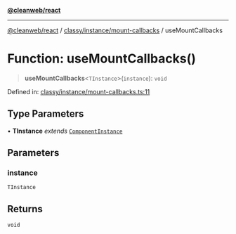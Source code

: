 [**@cleanweb/react**](../../../../README.md)

***

[@cleanweb/react](../../../../modules.md) / [classy/instance/mount-callbacks](../README.md) / useMountCallbacks

# Function: useMountCallbacks()

> **useMountCallbacks**\<`TInstance`\>(`instance`): `void`

Defined in: [classy/instance/mount-callbacks.ts:11](https://github.com/cleanjsweb/neat-react/blob/14baaff619a13096b0ac0ffe8ec82445197edebb/classy/instance/mount-callbacks.ts#L11)

## Type Parameters

• **TInstance** *extends* [`ComponentInstance`](../../classes/ComponentInstance.md)

## Parameters

### instance

`TInstance`

## Returns

`void`
